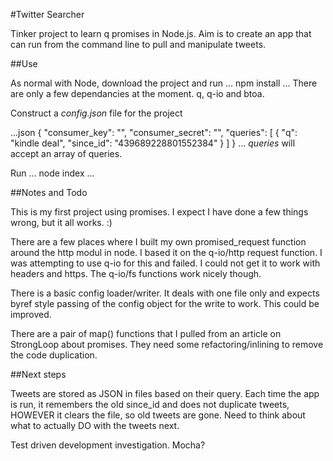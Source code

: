 #Twitter Searcher

Tinker project to learn q promises in Node.js. Aim is to create an app that can run from the command line to pull and manipulate tweets. 

##Use

As normal with Node, download the project and run 
...
npm install
...
There are only a few dependancies at the moment. q, q-io and btoa.

Construct a *config.json* file for the project

...json
{ 
	"consumer_key": "",
	"consumer_secret": "",
	"queries": [ 
		{ "q": "kindle deal", "since_id": "439689228801552384" } 
  	] 
}
...
*queries* will accept an array of queries. 

Run 
...
node index
...

##Notes and Todo

This is my first project using promises. I expect I have done a few things wrong, but it all works. :)

There are a few places where I built my own promised_request function around the http modul in node. I based it on the q-io/http request function. I was attempting to use q-io for this and failed. I could not get it to work with headers and https. The q-io/fs functions work nicely though.

There is a basic config loader/writer. It deals with one file only and expects byref style passing of the config object for the write to work. This could be improved.

There are a pair of map() functions that I pulled from an article on StrongLoop about promises. They need some refactoring/inlining to remove the code duplication.

##Next steps

Tweets are stored as JSON in files based on their query. Each time the app is run, it remembers the old since_id and does not duplicate tweets, HOWEVER it clears the file, so old tweets are gone. Need to think about what to actually DO with the tweets next.

Test driven development investigation. Mocha?